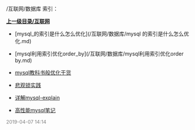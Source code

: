/互联网/数据库 索引：


**[上一级目录/互联网](/互联网/index.md)**

- [mysql_的索引是什么怎么优化](/互联网/数据库/mysql 的索引是什么怎么优化.md)

- [mysql利用索引优化order_by](/互联网/数据库/mysql利用索引优化order by.md)

- [mysql教科书般优化干货](/互联网/数据库/mysql教科书般优化干货.md)

- [悲观锁实践](/互联网/数据库/悲观锁实践.md)

- [详解mysql-explain](/互联网/数据库/详解mysql-explain.md)

- [高性能mysql笔记](/互联网/数据库/高性能mysql笔记.md)


<font size=2 color='grey'> 2019-04-07 14:14 </font>